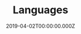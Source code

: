 ---
title: Languages
date: 2019-04-02T00:00:00.000Z
tags:
  - About WHS
image: ''
intro: WHS Staff

---